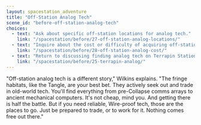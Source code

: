 ```yaml
---
layout: spacestation_adventure
title: "Off-Station Analog Tech"
scene_id: "before-off-station-analog-tech"
choices:
  - text: "Ask about specific off-station locations for analog tech."
    link: "/spacestation/before/27-off-station-analog-locations/"
  - text: "Inquire about the cost or difficulty of acquiring off-station analog tech."
    link: "/spacestation/before/28-off-station-analog-cost/"
  - text: "Return to discussing finding analog tech on Terrapin Station."
    link: "/spacestation/before/25-terrapin-analog/"
---
```


"Off-station analog tech is a different story," Wilkins explains. "The fringe habitats, like the Tangle, are your best bet. They actively seek out and trade in old-world tech. You'll find everything from pre-Collapse comms arrays to ancient mechanical computers. It's not cheap, mind you. And getting there is half the battle. But if you need reliable, Wire-proof tech, those are the places to go. Just be prepared to trade, or to work for it. Nothing comes free out there."
